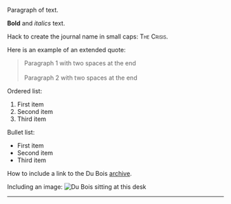 <!--
title:   Homes
author:  Du Bois, W.E.B.
journal: The Crisis
year:    1912
volume:  3
issue:   5
pages:   200-201
-->

Paragraph of text.

**Bold** and *italics* text.

Hack to create the journal name in small caps: <span style="font-variant:small-caps;">The Crisis</span>.

Here is an example of an extended quote:

> Paragraph 1 with two spaces at the end    
> &nbsp;  
> Paragraph 2 with two spaces at the end

Ordered list:
1. First item
2. Second item
3. Third item

Bullet list:
- First item
- Second item
- Third item

How to include a link to the Du Bois [archive](https://credo.library.umass.edu/view/collection/mums312).

Including an image: ![Du Bois sitting at this desk](http://www.dareyoufight.org/_images/nypl.digitalcollections.510d47dc-8fb3-a3d9-e040-e00a18064a99.001.w.jpg)

______________

